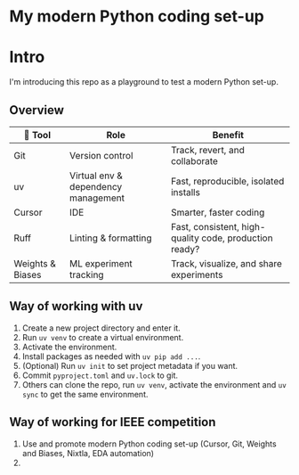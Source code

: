 # My modern Python coding set-up

# Intro
I'm introducing this repo as a playground to test a modern Python set-up.

## Overview
| 🔨 Tool                | Role                        | Benefit                                 |
|---------------------|-----------------------------|-----------------------------------------|
| Git                 | Version control             | Track, revert, and collaborate          |
| uv                  | Virtual env & dependency management        | Fast, reproducible, isolated installs   |
| Cursor              | IDE              | Smarter, faster coding                  |
| Ruff                | Linting & formatting        | Fast, consistent, high-quality code, production ready?     |
| Weights & Biases    | ML experiment tracking      | Track, visualize, and share experiments |

## Way of working with uv
1. Create a new project directory and enter it.
2. Run `uv venv` to create a virtual environment.
3. Activate the environment.
4. Install packages as needed with `uv pip add ...`.
5. (Optional) Run `uv init` to set project metadata if you want.
6. Commit `pyproject.toml` and `uv.lock` to git.
7. Others can clone the repo, run `uv venv`, activate the environment and `uv sync` to get the same environment.


## Way of working for IEEE competition
1. Use and promote modern Python coding set-up (Cursor, Git, Weights and Biases, Nixtla, EDA automation)
2. 